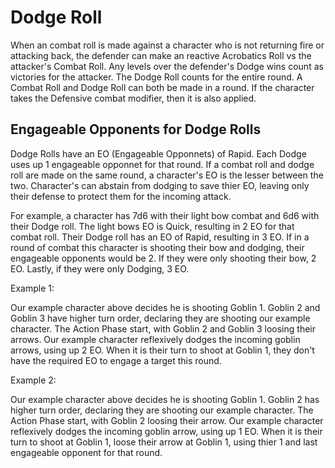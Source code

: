 # Dodge Roll

When an combat roll is made against a character who is not returning fire or attacking back, the defender can make an reactive Acrobatics Roll vs the attacker's Combat Roll. Any levels over the defender's Dodge wins count as victories for the attacker. The Dodge Roll counts for the entire round. A Combat Roll and Dodge Roll can both be made in a round. If the character takes the Defensive combat modifier, then it is also applied.

## Engageable Opponents for Dodge Rolls

Dodge Rolls have an EO (Engageable Opponnets) of Rapid. Each Dodge uses up 1 engageable opponnet for that round. If a combat roll and dodge roll are made on the same round, a character's EO is the lesser between the two. Character's can abstain from dodging to save thier EO, leaving only their defense to protect them for the incoming attack.

For example, a character has 7d6 with their light bow combat and 6d6 with their Dodge roll. The light bows EO is Quick, resulting in 2 EO for that combat roll. Their Dodge roll has an EO of Rapid, resulting in 3 EO. If in a round of combat this character is shooting their bow and dodging, their engageable opponents would be 2. If they were only shooting their bow, 2 EO. Lastly, if they were only Dodging, 3 EO.

Example 1:

Our example character above decides he is shooting Goblin 1. Goblin 2 and Goblin 3 have higher turn order, declaring they are shooting our example character. The Action Phase start, with Goblin 2 and Goblin 3 loosing their arrows. Our example character reflexively dodges the incoming goblin arrows, using up 2 EO. When it is their turn to shoot at Goblin 1, they don't have the required EO to engage a target this round.

Example 2: 

Our example character above decides he is shooting Goblin 1. Goblin 2 has higher turn order, declaring they are shooting our example character. The Action Phase start, with Goblin 2 loosing their arrow. Our example character reflexively dodges the incoming goblin arrow, using up 1 EO. When it is their turn to shoot at Goblin 1, loose their arrow at Goblin 1, using thier 1 and last engageable opponent for that round.
